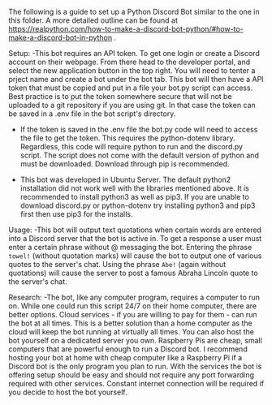 The following is a guide to set up a Python Discord Bot similar to the one in this folder. A more detailed outline can be found at https://realpython.com/how-to-make-a-discord-bot-python/#how-to-make-a-discord-bot-in-python .

Setup:
-This bot requires an API token. To get one login or create a Discord account on their webpage. From there head to the developer portal, and select the new application button in the top right. You will need to tenter a prject name and create a bot under the bot tab. This bot will then have a API token that must be copied and put in a file your bot.py script can access. Best practice is to put the token somewhere secure that will not be uploaded to a git repository if you are using git. In that case the token can be saved in a .env file in the bot script's directory.

- If the token is saved in the .env file the bot.py code will need to access the file to get the token. This requires the python-dotenv library. Regardless, this code will require python to run and the discord.py script. The script does not come with the default version of python and must be downloaded. Download through pip is recommended.

- This bot was developed in Ubuntu Server. The default python2 installation did not work well with the libraries mentioned above. It is recommended to install python3 as well as pip3. If you are unable to download discord.py or python-dotenv try installing python3 and pip3 first then use pip3 for the installs.


Usage:
-This bot will output text quotations when certain words are entered into a Discord server that the bot is active in. To get a response a user must enter a certain phrase without @ messaging the bot. Entering the phrase `towel!` (without quotation marks) will cause the bot to output one of various quotes to the server's chat. Using the phrase `Abe!` (again without quotations) will cause the server to post a famous Abraha Lincoln quote to the server's chat.


Research:
-The bot, like any computer program, requires a computer to run on. While one could run this script 24/7 on their home computer, there are better options. Cloud services - if you are willing to pay for them - can run the bot at all times. This is a better solution than a home computer as the cloud will keep the bot running at virtually all times. You can also host the bot yourself on a dedicated server you own. Raspberry Pis are cheap, small computers that are powerful enough to run a Discord bot. I recommend hosting your bot at home with cheap computer like a Raspberry Pi if a Discord bot is the only program you plan to run. With the services the bot is offering setup should be easy and should not require any port forwarding required with other services. Constant internet connection will be required if you decide to host the bot yourself.
